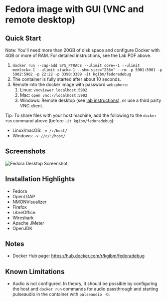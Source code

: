 # Fedora image with GUI (VNC and remote desktop)

## Quick Start

Note: You'll need more than 20GB of disk space and configure Docker with 4GB or more of RAM. For detailed instructions, see the Lab PDF above.

1. `docker run --cap-add SYS_PTRACE --ulimit core=-1 --ulimit memlock=-1 --ulimit stack=-1 --shm-size="256m" --rm -p 5901:5901 -p 5902:5902 -p 22:22 -p 3390:3389 -it kgibm/fedoradebug`
1. The container is fully started after about 10 seconds.
1. Remote into the docker image with password `websphere`:
    1. Linux: `vncviewer localhost:5902`
    1. Mac: `open vnc://localhost:5902`
    1. Windows: Remote desktop (see [lab instructions](https://raw.githubusercontent.com/kgibm/dockerdebug/master/fedorawasdebug/WebSphere_Application_Server_Troubleshooting_and_Performance_Lab_on_Docker.pdf)), or use a third party VNC client.

Tip: To share files with your host machine, add the following to the `docker run` command above (before `-it kgibm/fedoradebug`):

* Linux/macOS: `-v /:/host/`
* Windows: `-v //c/:/host/`

## Screenshots

![Fedora Desktop Screenshot](https://raw.githubusercontent.com/kgibm/dockerdebug/master/fedoradebug/screenshots/screenshot1.png)

## Installation Highlights

* Fedora
* OpenLDAP
* NMONVisualizer
* Firefox
* LibreOffice
* Wireshark
* Apache JMeter
* OpenJDK

## Notes

* Docker Hub page: https://hub.docker.com/r/kgibm/fedoradebug

## Known Limitations

* Audio is not configured. In theory, it should be possible by configuring the host and `docker run` commands for audio passthrough and starting pulseaudio in the container with `pulseaudio -D`.
